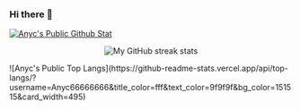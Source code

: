 ### Hi there 👋

<!--
**Anyc66666666/Anyc66666666** is a ✨ _special_ ✨ repository because its `README.md` (this file) appears on your GitHub profile.

Here are some ideas to get you started:

- 🔭 I’m currently working on ...
- 🌱 I’m currently learning ...
- 👯 I’m looking to collaborate on ...
- 🤔 I’m looking for help with ...
- 💬 Ask me about ...
- 📫 How to reach me: ...
- 😄 Pronouns: ...
- ⚡ Fun fact: ...
-->
[![Anyc's Public Github Stat](https://github-readme-stats.vercel.app/api?username=Anyc66666666)](https://github.com/anuraghazra/github-readme-stats)
<p align="center"><img alt="My GitHub streak stats" src="https://streak-stats.demolab.com/?user=Anyc66666666&background=0d1117&currStreakNum=ffffff&sideNums=ffffff&currStreakLabel=ffffff&sideLabels=ffffff&dates=ffffff&fire=2d77dc&ring=2d77dc&locale=en&type=svg&hide_border=true" /></p>
![Anyc's Public Top Langs](https://github-readme-stats.vercel.app/api/top-langs/?username=Anyc66666666&title_color=fff&text_color=9f9f9f&bg_color=151515&card_width=495)
